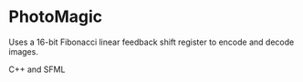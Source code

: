 # PhotoMagic
Uses a 16-bit Fibonacci linear feedback shift register to encode and decode images. 

C++ and SFML
